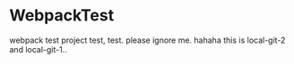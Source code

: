 # WebpackTest
webpack test project
test, test.
please ignore me. hahaha
this is local-git-2 and local-git-1..
